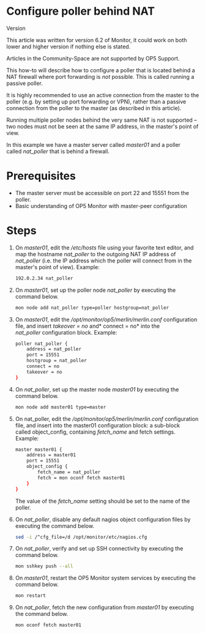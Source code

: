 # Configure poller behind NAT

Version

This article was written for version 6.2 of Monitor, it could work on both lower and higher version if nothing else is stated.

Articles in the Community-Space are not supported by OP5 Support.

This how-to will describe how to configure a poller that is located behind a NAT firewall where port forwarding is *not* possible. This is called running a passive poller.

It is highly recommended to use an active connection from the master to the poller (e.g. by setting up port forwarding or VPN), rather than a passive connection from the poller to the master (as described in this article).

Running multiple poller nodes behind the very same NAT is not supported – two nodes must not be seen at the same IP address, in the master's point of view.

In this example we have a master server called *master01* and a poller called *nat\_poller* that is behind a firewall.

# Prerequisites

- The master server must be accessible on port 22 and 15551 from the poller.
- Basic understanding of OP5 Monitor with master-peer configuration

# Steps

1. On *master01*, edit the */etc/hosts* file using your favorite text editor, and map the hostname *nat\_poller* to the outgoing NAT IP address of *nat\_poller* (i.e. the IP address which the poller will connect from in the master's point of view). Example:

    ``` {.bash data-syntaxhighlighter-params="brush: bash; gutter: false; theme: Confluence" data-theme="Confluence" style="brush: bash; gutter: false; theme: Confluence"}
    192.0.2.34 nat_poller
    ```

2. On *master01*, set up the poller node *nat\_poller* by executing the command below.

    ``` {.bash data-syntaxhighlighter-params="brush: bash; gutter: false; theme: Confluence" data-theme="Confluence" style="brush: bash; gutter: false; theme: Confluence"}
    mon node add nat_poller type=poller hostgroup=nat_poller
    ```

3. On *master01*, edit the */opt/monitor/op5/merlin/merlin.conf* configuration file, and insert *takeover = no* and* connect = no* into the *nat\_poller* configuration block. Example:

    ``` {.bash data-syntaxhighlighter-params="brush: bash; gutter: false; theme: Confluence" data-theme="Confluence" style="brush: bash; gutter: false; theme: Confluence"}
    poller nat_poller {
        address = nat_poller
        port = 15551
        hostgroup = nat_poller
        connect = no
        takeover = no
    }
    ```

4. On *nat\_poller*, set up the master node *master01* by executing the command below.

    ``` {.bash data-syntaxhighlighter-params="brush: bash; gutter: false; theme: Confluence" data-theme="Confluence" style="brush: bash; gutter: false; theme: Confluence"}
    mon node add master01 type=master
    ```

5. On nat\_poller, edit the */opt/monitor/op5/merlin/merlin.conf* configuration file, and insert into the master01 configuration block: a sub-block called object\_config, containing *fetch\_name* and fetch settings. Example:

    ``` {.bash data-syntaxhighlighter-params="brush: bash; gutter: false; theme: Confluence" data-theme="Confluence" style="brush: bash; gutter: false; theme: Confluence"}
    master master01 {
        address = master01
        port = 15551
        object_config {
            fetch_name = nat_poller
            fetch = mon oconf fetch master01
        }
    }
    ```

    The value of the *fetch\_name* setting should be set to the name of the poller.

6. On *nat\_poller*, disable any default nagios object configuration files by executing the command below.

    ``` {.bash data-syntaxhighlighter-params="brush: bash; gutter: false; theme: Confluence" data-theme="Confluence" style="brush: bash; gutter: false; theme: Confluence"}
    sed -i /^cfg_file=/d /opt/monitor/etc/nagios.cfg
    ```

7. On *nat\_poller*, verify and set up SSH connectivity by executing the command below.

    ``` {.bash data-syntaxhighlighter-params="brush: bash; gutter: false; theme: Confluence" data-theme="Confluence" style="brush: bash; gutter: false; theme: Confluence"}
    mon sshkey push --all
    ```

8. On *master01*, restart the OP5 Monitor system services by executing the command below.

    ``` {.bash data-syntaxhighlighter-params="brush: bash; gutter: false; theme: Confluence" data-theme="Confluence" style="brush: bash; gutter: false; theme: Confluence"}
    mon restart
    ```

9. On *nat\_poller*, fetch the new configuration from *master01* by executing the command below.

    ``` {.bash data-syntaxhighlighter-params="brush: bash; gutter: false; theme: Confluence" data-theme="Confluence" style="brush: bash; gutter: false; theme: Confluence"}
    mon oconf fetch master01
    ```
